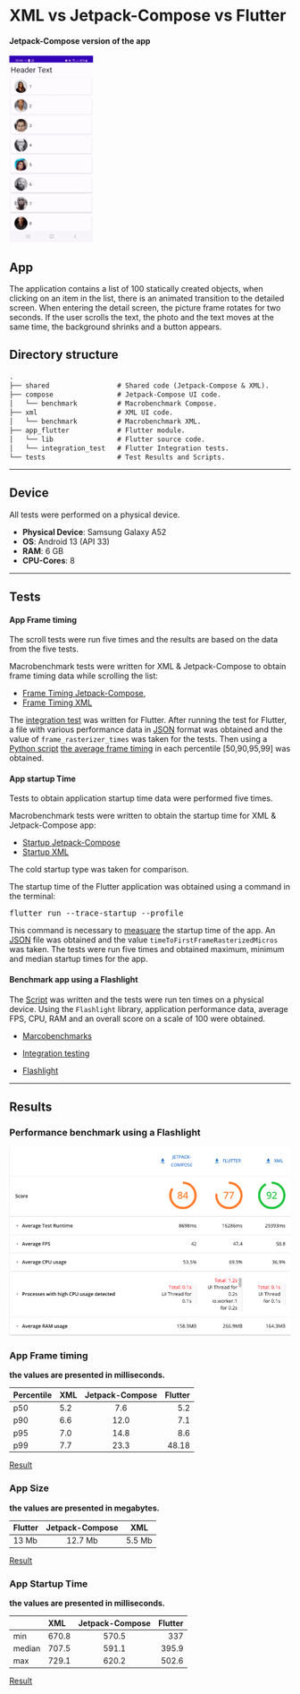 # XML vs Jetpack-Compose vs Flutter

#### Jetpack-Compose version of the app

<img src="./screenshots/app.gif" width="150" alt="Jetpack-Version of the app/"/>

## App

The application contains a list of 100 statically created objects, when clicking on an item in the list, there is an animated transition to the detailed screen.
When entering the detail screen, the picture frame rotates for two seconds. If the user scrolls the text, the photo and the text
moves at the same time, the background shrinks and a button appears.
## Directory structure

    .
    ├── shared                 # Shared code (Jetpack-Compose & XML).
    ├── compose                # Jetpack-Compose UI code.
    │   └── benchmark          # Macrobenchmark Compose.
    ├── xml                    # XML UI code.
    │   └── benchmark          # Macrobenchmark XML.
    ├── app_flutter            # Flutter module.
    │   └── lib                # Flutter source code.
    │   └── integration_test   # Flutter Integration tests.
    └── tests                  # Test Results and Scripts.
---
## Device

All tests were performed on a physical device.

* **Physical Device**:  Samsung Galaxy A52
* **OS**:               Android 13 (API 33)
* **RAM**:              6 GB
* **CPU-Cores**:        8

---
## Tests
#### App Frame timing
The scroll tests were run five times and the results are based on the data from the five tests.

Macrobenchmark tests were written for XML & Jetpack-Compose to obtain frame timing data while scrolling the list: 
* [Frame Timing Jetpack-Compose](./compose/benchmark/src/main/java/com/example/benchmark/FrameTimingBenchmark.kt),
* [Frame Timing XML](./xml/benchmark/src/main/java/com/example/benchmark/FrameTimingBenchmark.kt)

The [integration test](./app_flutter/integration_test/scroll_trace_test.dart) was written for Flutter.
After running the test for Flutter, a file with various performance data in [JSON](./tests/list_scroll/flutter)
format was obtained and the value of `frame_rasterizer_times` was taken for the tests. Then using a [Python script](./tests/percentile_script/script.py)
[the average frame timing](./tests/percentile_script/results_from_script) in each percentile [50,90,95,99] was obtained.

#### App startup Time
Tests to obtain application startup time data were performed five times.

Macrobenchmark tests were written to obtain the startup time for XML & Jetpack-Compose app:
* [Startup Jetpack-Compose](./compose/benchmark/src/main/java/com/example/benchmark/StartupBenchmark.kt)
* [Startup XML](./xml/benchmark/src/main/java/com/example/benchmark/StartupBenchmark.kt)

The cold startup type was taken for comparison.

The startup time of the Flutter application was obtained using a command in the terminal:
<pre>
flutter run --trace-startup --profile
</pre>
This command is necessary to [measuare](https://docs.flutter.dev/testing/debugging#measuring-app-startup-time) the startup time of the app.
An [JSON](tests/app_startup_iter_5/flutter_startup_5_iter) file was obtained and the value `timeToFirstFrameRasterizedMicros` was taken. The tests were run five times and obtained
maximum, minimum and median startup times for the app.

#### Benchmark app using a Flashlight

The [Script](./tests/app_interaction_script) was written and the tests were run ten times on a physical device.
Using the `Flashlight` library, application performance data, average FPS, CPU, RAM and an overall score on a scale of 100 were obtained.

* [Marcobenchmarks](https://developer.android.com/topic/performance/benchmarking/macrobenchmark-overview)

* [Integration testing](https://docs.flutter.dev/testing/integration-tests)

* [Flashlight](https://github.com/bamlab/flashlight)

---

## Results

### Performance benchmark using a Flashlight

<img alt="flashlight benchmarks" src="screenshots/comparison.png" title="Performance Benchmark"/>


### App Frame timing

**the values are presented in milliseconds.**

| Percentile | XML | Jetpack-Compose | Flutter |
|:-----------|:----|:---------------:|--------:|
| p50        | 5.2 |       7.6       |     5.2 |
| p90        | 6.6 |      12.0       |     7.1 |
| p95        | 7.0 |      14.8       |     8.6 |
| p99        | 7.7 |      23.3       |   48.18 |

[Result](./tests/list_scroll)

### App Size

**the values are presented in megabytes.**


| Flutter |  Jetpack-Compose  | XML    |
|---------|:-----------------:|--------|
| 13 Mb   |      12.7 Mb      | 5.5 Mb |

[Result](./tests/app_size)

### App Startup Time

**the values are presented in milliseconds.**

|        | XML   | Jetpack-Compose | Flutter |
|:-------|:------|:---------------:|--------:|
| min    | 670.8 |      570.5      |     337 |
| median | 707.5 |      591.1      |   395.9 |
| max    | 729.1 |      620.2      |   502.6 |

[Result](./tests/app_startup_iter_5)




